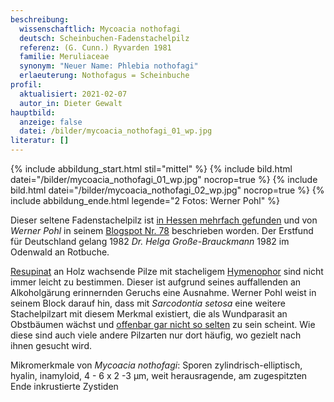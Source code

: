 ```yaml
---
beschreibung:
  wissenschaftlich: Mycoacia nothofagi
  deutsch: Scheinbuchen-Fadenstachelpilz
  referenz: (G. Cunn.) Ryvarden 1981
  familie: Meruliaceae
  synonym: "Neuer Name: Phlebia nothofagi"
  erlaeuterung: Nothofagus = Scheinbuche
profil:
  aktualisiert: 2021-02-07
  autor_in: Dieter Gewalt
hauptbild:
  anzeige: false
  datei: /bilder/mycoacia_nothofagi_01_wp.jpg
literatur: []
---
```

{% include abbildung_start.html stil="mittel" %}
{% include bild.html datei="/bilder/mycoacia_nothofagi_01_wp.jpg" nocrop=true %}
{% include bild.html datei="/bilder/mycoacia_nothofagi_02_wp.jpg" nocrop=true %}
{% include abbildung_ende.html legende="2 Fotos: Werner Pohl" %}

Dieser seltene Fadenstachelpilz ist [in Hessen mehrfach gefunden](https://hessen.pilze-deutschland.de/organismen/phlebia-nothofagi-g-cunn-nakasone-1997-1) und von *Werner Pohl* in seinem [Blogspot Nr. 78](http://aphyllopower.blogspot.com/2010/07/) beschrieben worden. Der Erstfund für Deutschland gelang 1982 *Dr. Helga Große-Brauckmann* 1982 im Odenwald an Rotbuche.

[Resupinat](resupinat "Glossar") an Holz wachsende Pilze mit stacheligem [Hymenophor](Hymenophor "Glossar") sind nicht immer leicht zu bestimmen. Dieser ist aufgrund seines auffallenden an Alkoholgärung erinnernden Geruchs eine Ausnahme. Werner Pohl weist in seinem Block darauf hin, dass mit *Sarcodontia setosa* eine weitere Stachelpilzart mit diesem Merkmal existiert, die als Wundparasit an Obstbäumen wächst und [offenbar gar nicht so selten](https://www.pilze-deutschland.de/organismen/sarcodontia-setosa-pers-donk-1952-1) zu sein scheint. Wie diese sind auch viele andere Pilzarten nur dort häufig, wo gezielt nach ihnen gesucht wird.

Mikromerkmale von *Mycoacia nothofagi*: Sporen zylindrisch-elliptisch, hyalin, inamyloid, 4 - 6 x 2 -3 µm, weit herausragende, am zugespitzten Ende inkrustierte Zystiden